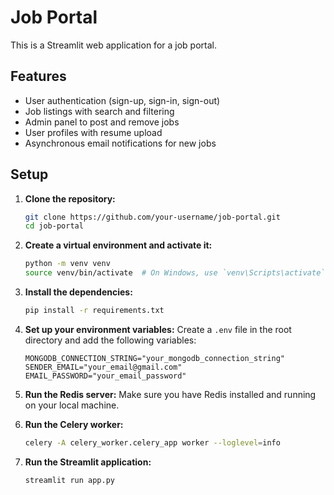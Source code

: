 # Job Portal

This is a Streamlit web application for a job portal.

## Features

- User authentication (sign-up, sign-in, sign-out)
- Job listings with search and filtering
- Admin panel to post and remove jobs
- User profiles with resume upload
- Asynchronous email notifications for new jobs

## Setup

1. **Clone the repository:**
   ```bash
   git clone https://github.com/your-username/job-portal.git
   cd job-portal
   ```

2. **Create a virtual environment and activate it:**
   ```bash
   python -m venv venv
   source venv/bin/activate  # On Windows, use `venv\Scripts\activate`
   ```

3. **Install the dependencies:**
   ```bash
   pip install -r requirements.txt
   ```

4. **Set up your environment variables:**
   Create a `.env` file in the root directory and add the following variables:
   ```
   MONGODB_CONNECTION_STRING="your_mongodb_connection_string"
   SENDER_EMAIL="your_email@gmail.com"
   EMAIL_PASSWORD="your_email_password"
   ```

5. **Run the Redis server:**
   Make sure you have Redis installed and running on your local machine.

6. **Run the Celery worker:**
   ```bash
   celery -A celery_worker.celery_app worker --loglevel=info
   ```

7. **Run the Streamlit application:**
   ```bash
   streamlit run app.py
   ```
